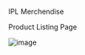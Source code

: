 IPL Merchendise

Product Listing Page

![image](https://github.com/user-attachments/assets/17795d64-5631-4c26-8a11-bc81c84e25dc)
